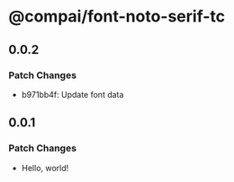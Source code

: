 # @compai/font-noto-serif-tc

## 0.0.2

### Patch Changes

- b971bb4f: Update font data

## 0.0.1

### Patch Changes

- Hello, world!
